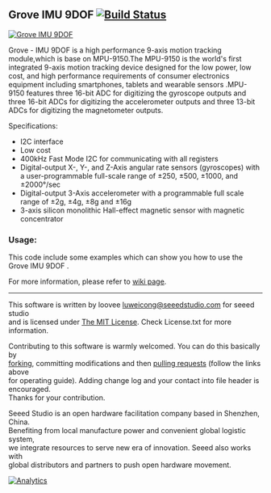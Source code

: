 Grove IMU 9DOF   [![Build Status](https://travis-ci.com/Seeed-Studio/Grove_IMU_9DOF.svg?branch=master)](https://travis-ci.com/Seeed-Studio/Grove_IMU_9DOF)
---------------------------------------------------------
[![Grove IMU 9DOF](https://statics3.seeedstudio.com/images/product/Grove%20IMU%209DOF.jpg)](http://www.seeedstudio.com/depot/Grove-IMU-9DOF-p-1728.html?cPath=25_134)

Grove - IMU 9DOF is a high performance 9-axis motion tracking module,which is base on MPU-9150.The MPU-9150 is the world's first integrated 9-axis motion tracking device designed for the low power, low cost, and high performance requirements of consumer electronics equipment including smartphones, tablets and wearable sensors .MPU-9150 features three 16-bit ADC for digitizing the gyroscope outputs and three 16-bit ADCs for digitizing the accelerometer outputs and three 13-bit ADCs for digitizing the magnetometer outputs.

Specifications:

- I2C interface 
- Low cost 
- 400kHz Fast Mode I2C for communicating with all registers 
- Digital-output X-, Y-, and Z-Axis angular rate sensors (gyroscopes) with a user-programmable full-scale range of ±250, ±500, ±1000, and ±2000°/sec
- Digital-output 3-Axis accelerometer with a programmable full scale range of ±2g, ±4g, ±8g and ±16g
- 3-axis silicon monolithic Hall-effect magnetic sensor with magnetic concentrator



### Usage:

This code include some examples which can show you how to use the Grove IMU 9DOF . 

For more information, please refer to [wiki page](http://wiki.seeed.cc/Grove-IMU_9DOF_v2.0/).

    
----


This software is written by loovee [luweicong@seeedstudio.com](luweicong@seeedstudio.com "luweicong@seeedstudio.com") for seeed studio<br>
and is licensed under [The MIT License](http://opensource.org/licenses/mit-license.php). Check License.txt for more information.<br>

Contributing to this software is warmly welcomed. You can do this basically by<br>
[forking](https://help.github.com/articles/fork-a-repo), committing modifications and then [pulling requests](https://help.github.com/articles/using-pull-requests) (follow the links above<br>
for operating guide). Adding change log and your contact into file header is encouraged.<br>
Thanks for your contribution.

Seeed Studio is an open hardware facilitation company based in Shenzhen, China. <br>
Benefiting from local manufacture power and convenient global logistic system, <br>
we integrate resources to serve new era of innovation. Seeed also works with <br>
global distributors and partners to push open hardware movement.<br>




[![Analytics](https://ga-beacon.appspot.com/UA-46589105-3/Bluetooth_Shield_Demo_Code)](https://github.com/igrigorik/ga-beacon)
